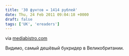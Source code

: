 ```yaml
---
title: '30 фунтов = 1414 рублей'
date: Thu, 24 Feb 2011 09:04:18 +0000
draft: false
tags: ['UK', 'ereaders']
---
```


via [mediabistro.com](http://www.mediabistro.com/ebooknewser/cheapest-ereader-now-on-sale-in-the-uk_b6545?c=rss)

Видимо, самый дешёвый букридер в Великобритании.